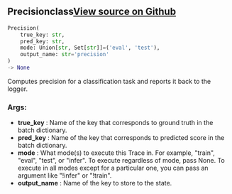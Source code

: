 ## Precision<span class="tag">class</span><a class="sourcelink" href=https://github.com/fastestimator/fastestimator/blob/r1.1/fastestimator/trace/metric/precision.py/#L27-L78>View source on Github</a>
```python
Precision(
	true_key: str,
	pred_key: str,
	mode: Union[str, Set[str]]=('eval', 'test'),
	output_name: str='precision'
)
-> None
```
Computes precision for a classification task and reports it back to the logger.


<h3>Args:</h3>

* **true_key** :  Name of the key that corresponds to ground truth in the batch dictionary.
* **pred_key** :  Name of the key that corresponds to predicted score in the batch dictionary.
* **mode** :  What mode(s) to execute this Trace in. For example, "train", "eval", "test", or "infer". To execute        regardless of mode, pass None. To execute in all modes except for a particular one, you can pass an argument        like "!infer" or "!train".
* **output_name** :  Name of the key to store to the state.



